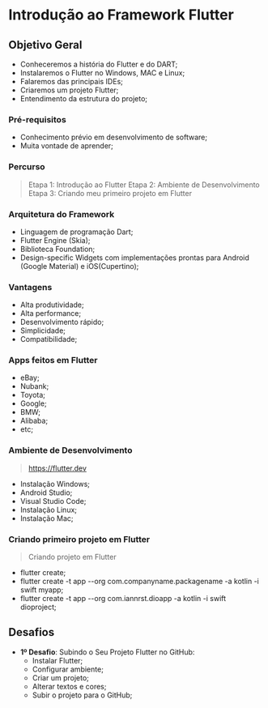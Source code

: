 # Introdução ao Framework Flutter

## Objetivo Geral

- Conheceremos a história do Flutter e do DART;
- Instalaremos o Flutter no Windows, MAC e Linux;
- Falaremos das principais IDEs;
- Criaremos um projeto Flutter;
- Entendimento da estrutura do projeto;

### Pré-requisitos

- Conhecimento prévio em desenvolvimento de software;
- Muita vontade de aprender;

### Percurso

> Etapa 1: Introdução ao Flutter
> Etapa 2: Ambiente de Desenvolvimento
> Etapa 3: Criando meu primeiro projeto em Flutter

### Arquitetura do Framework

- Linguagem de programação Dart;
- Flutter Engine (Skia);
- Biblioteca Foundation;
- Design-specific Widgets com implementações prontas para Android (Google Material) e iOS(Cupertino);

### Vantagens

- Alta produtividade;
- Alta performance;
- Desenvolvimento rápido;
- Simplicidade;
- Compatibilidade;

### Apps feitos em Flutter

- eBay;
- Nubank;
- Toyota;
- Google;
- BMW;
- Alibaba;
- etc;

### Ambiente de Desenvolvimento

> https://flutter.dev

- Instalação Windows;
- Android Studio;
- Visual Studio Code;
- Instalação Linux;
- Instalação Mac;

### Criando primeiro projeto em Flutter

> Criando projeto em Flutter

- flutter create;
- flutter create -t app --org com.companyname.packagename -a kotlin -i swift myapp;
- flutter create -t app --org com.iannrst.dioapp -a kotlin -i swift dioproject;

## Desafios

- **1º Desafio**: Subindo o Seu Projeto Flutter no GitHub:
  - Instalar Flutter;
  - Configurar ambiente;
  - Criar um projeto;
  - Alterar textos e cores;
  - Subir o projeto para o GitHub;
